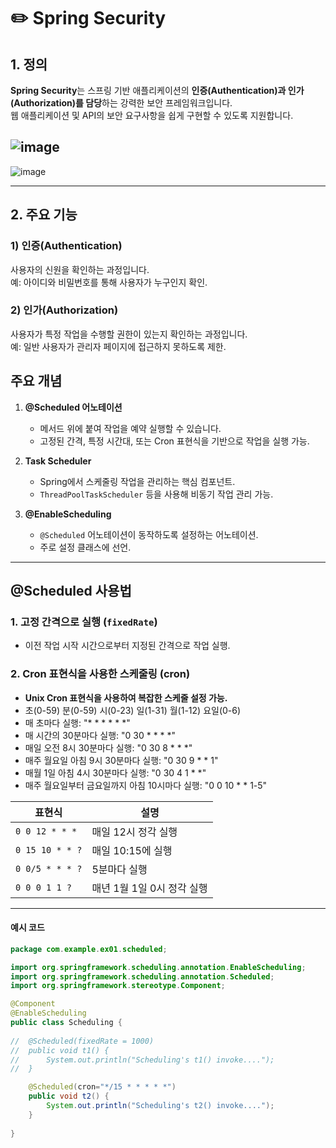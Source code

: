 # :pencil2: Spring Security

## 1. 정의
**Spring Security**는 스프링 기반 애플리케이션의 **인증(Authentication)과 인가(Authorization)를 담당**하는 강력한 보안 프레임워크입니다. <br>
웹 애플리케이션 및 API의 보안 요구사항을 쉽게 구현할 수 있도록 지원합니다.

![image](https://github.com/user-attachments/assets/823030f7-b986-43f3-bb5f-8fc271ef0222)
---
![image](https://github.com/user-attachments/assets/32aeb40b-456e-4cee-a205-4d85e6ebd0be)



---

## 2. 주요 기능
### 1) **인증(Authentication)**
사용자의 신원을 확인하는 과정입니다.  
예: 아이디와 비밀번호를 통해 사용자가 누구인지 확인.

### 2) **인가(Authorization)**
사용자가 특정 작업을 수행할 권한이 있는지 확인하는 과정입니다.  
예: 일반 사용자가 관리자 페이지에 접근하지 못하도록 제한.

## 주요 개념

1. **@Scheduled 어노테이션**
   - 메서드 위에 붙여 작업을 예약 실행할 수 있습니다.
   - 고정된 간격, 특정 시간대, 또는 Cron 표현식을 기반으로 작업을 실행 가능.

2. **Task Scheduler**
   - Spring에서 스케줄링 작업을 관리하는 핵심 컴포넌트.
   - `ThreadPoolTaskScheduler` 등을 사용해 비동기 작업 관리 가능.

3. **@EnableScheduling**
   - `@Scheduled` 어노테이션이 동작하도록 설정하는 어노테이션.
   - 주로 설정 클래스에 선언.

---

## @Scheduled 사용법

### 1. 고정 간격으로 실행 (`fixedRate`)
- 이전 작업 시작 시간으로부터 지정된 간격으로 작업 실행.

### 2. Cron 표현식을 사용한 스케줄링 (cron)
 - **Unix Cron 표현식을 사용하여 복잡한 스케줄 설정 가능.**
 - 초(0-59)  분(0-59)  시(0-23)  일(1-31)  월(1-12)  요일(0-6)
 - 매 초마다 실행: "* * * * * *"
 - 매 시간의 30분마다 실행: "0 30 * * * *"
 - 매일 오전 8시 30분마다 실행: "0 30 8 * * *"
 - 매주 월요일 아침 9시 30분마다 실행: "0 30 9 * * 1"
 - 매월 1일 아침 4시 30분마다 실행: "0 30 4 1 * *"
 - 매주 월요일부터 금요일까지 아침 10시마다 실행: "0 0 10 * * 1-5"
  
   
| 표현식            | 설명                     |
|-------------------|--------------------------|
| `0 0 12 * * *`    | 매일 12시 정각 실행      |
| `0 15 10 * * ?`   | 매일 10:15에 실행        |
| `0 0/5 * * * ?`   | 5분마다 실행             |
| `0 0 0 1 1 ?`     | 매년 1월 1일 0시 정각 실행 |



---
#### 예시 코드
```java
package com.example.ex01.scheduled;

import org.springframework.scheduling.annotation.EnableScheduling;
import org.springframework.scheduling.annotation.Scheduled;
import org.springframework.stereotype.Component;

@Component
@EnableScheduling
public class Scheduling {
	
//	@Scheduled(fixedRate = 1000)
//	public void t1() {
//		System.out.println("Scheduling's t1() invoke....");
//	}

	@Scheduled(cron="*/15 * * * * *")
	public void t2() {
		System.out.println("Scheduling's t2() invoke....");
	}
	
}
```
